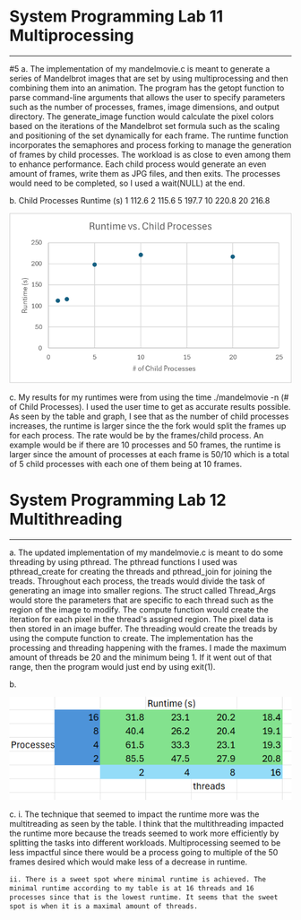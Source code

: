# System Programming Lab 11 Multiprocessing
---
#5
a. The implementation of my mandelmovie.c is meant to generate a series of Mandelbrot images that are set by using multiprocessing and then combining them into an animation. The program has the getopt function to parse command-line arguments that allows the user to specify parameters such as the number of processes, frames, image dimensions, and output directory. The generate_image function would calculate the pixel colors based on the iterations of the Mandelbrot set formula such as the scaling and positioning of the set dynamically for each frame. The runtime function incorporates the semaphores and process forking to manage the generation of frames by child processes. The workload is as close to even among them to enhance performance. Each child process would generate an even amount of frames, write them as JPG files, and then exits. The processes would need to be completed, so I used a wait(NULL) at the end. 

b. 
Child Processes	  Runtime (s)
1	               112.6
2	               115.6
5	               197.7
10	               220.8
20	               216.8

![Screenshot](CPE2600RuntimesLab11.png)

c. My results for my runtimes were from using the time ./mandelmovie -n (# of Child Processes). I used the user time to get as accurate results possible. As seen by the table and graph, I see that as the number of child processes increases, the runtime is larger since the the fork would split the frames up for each process. The rate would be by the frames/child process. An example would be if there are 10 processes and 50 frames, the runtime is larger since the amount of processes at each frame is 50/10 which is a total of 5 child processes with each one of them being at 10 frames. 

# System Programming Lab 12 Multithreading
---
a. The updated implementation of my mandelmovie.c is meant to do some threading by using pthread. The pthread functions I used was pthread_create for creating the threads and pthread_join for joining the treads. Throughout each process, the treads would divide the task of generating an image into smaller regions. The struct called Thread_Args would store the parameters that are specific to each thread such as the region of the image to modify. The compute function would create the iteration for each pixel in the thread's assigned region. The pixel data is then stored in an image buffer. The threading would create the treads by using the compute function to create. The implementation has the processing and threading happening with the frames. I made the maximum amount of threads be 20 and the minimum being 1. If it went out of that range, then the program would just end by using exit(1).

b. 

![Screenshot](CPE2600Lab12Table.png)

c. 
    i. The technique that seemed to impact the runtime more was the multitreading as seen by the table. I think that the multithreading impacted the runtime more because the treads seemed to work more efficiently by splitting the tasks into different workloads. Multiprocessing seemed to be less impactful since there would be a process going to multiple of the 50 frames desired which would make less of a decrease in runtime. 
    
    ii. There is a sweet spot where minimal runtime is achieved. The minimal runtime according to my table is at 16 threads and 16 processes since that is the lowest runtime. It seems that the sweet spot is when it is a maximal amount of threads. 
